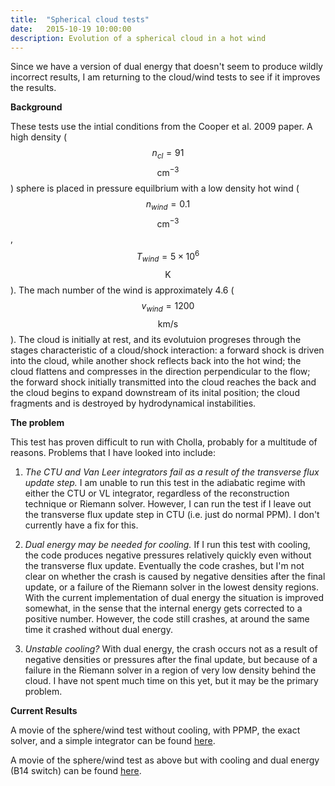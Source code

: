 ```yaml
---
title:  "Spherical cloud tests"
date:   2015-10-19 10:00:00
description: Evolution of a spherical cloud in a hot wind 
---
```


Since we have a version of dual energy that doesn't 
seem to produce wildly incorrect results, I am returning to 
the cloud/wind tests to see if it improves the results.

**Background**

These tests use the intial conditions from the Cooper et al. 2009 
paper. A high density ($$n_{cl} = 91$$ $$\mathrm{cm}^{-3}$$) sphere is placed in pressure equilbrium 
with a low density hot wind ($$n_{wind} = 0.1$$ $$\mathrm{cm}^{-3}$$, $$T_{wind} = 5 \times 10^6$$ $$\mathrm{K}$$). 
The mach number of the wind is approximately 4.6 ($$v_{wind} = 1200$$ $$\mathrm{km/s}$$). The cloud is 
initially at rest, and its evolutuion progreses through the stages characteristic of a 
cloud/shock interaction: a forward shock is driven into the cloud, while another shock reflects back 
into the hot wind; the cloud flattens and compresses in the direction perpendicular to the flow; 
the forward shock initially transmitted into the 
cloud reaches the back and the cloud begins to expand downstream of its inital position; the cloud 
fragments and is destroyed by hydrodynamical instabilities.

**The problem**

This test has proven difficult to run with Cholla, probably for a multitude of reasons. 
Problems that I have looked into include:

1) *The CTU and Van Leer integrators fail as a result of the transverse flux update 
step.* I am unable to run this test in the adiabatic regime with either the CTU or VL integrator,
regardless of the reconstruction technique or Riemann solver. However, I can run the test if I 
leave out the transverse flux update step in CTU (i.e. just do normal PPM). I don't currently 
have a fix for this.

2) *Dual energy may be needed for cooling.* If I run this test with cooling, the code produces negative
pressures relatively quickly even without the transverse flux update. Eventually the code crashes, but 
I'm not clear on whether the crash is caused by negative densities after the final update, or a 
failure of the Riemann solver in the lowest density regions. With the current implementation of dual energy 
the situation is improved somewhat, in the sense that the internal energy gets corrected to a positive 
number. However, the code still crashes, at around the same time it crashed without dual energy.

3) *Unstable cooling?* With dual energy, the crash occurs not as a result of negative densities or 
pressures after the final update, but because of a failure in the Riemann solver in a region 
of very low density behind the cloud. I have not spent much time on this yet, but it may be the 
primary problem.

**Current Results**

A movie of the sphere/wind test without cooling, with PPMP, the exact solver, and a simple
integrator can be found <a href="brown.as.arizona.edu/~evan/temp/sphere_wind_nocool.mov">here</a>.

A movie of the sphere/wind test as above but with cooling and dual energy (B14 switch) 
can be found <a href="brown.as.arizona.edu/~evan/temp/sphere_wind_wcool.mov">here</a>.

